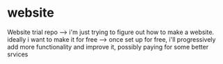 # website
Website trial repo
--> i'm just trying to figure out how to make a website. ideally i want to make it for free
--> once set up for free, i'll progressively add more functionality and improve it, possibly paying for some better srvices
